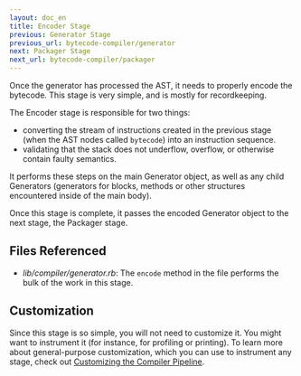 ```yaml
---
layout: doc_en
title: Encoder Stage
previous: Generator Stage
previous_url: bytecode-compiler/generator
next: Packager Stage
next_url: bytecode-compiler/packager
---
```


Once the generator has processed the AST, it needs to properly encode
the bytecode. This stage is very simple, and is mostly for
recordkeeping.

The Encoder stage is responsible for two things:

* converting the stream of instructions created in the previous stage
  (when the AST nodes called `bytecode`) into an instruction sequence.
* validating that the stack does not underflow, overflow, or otherwise
  contain faulty semantics.

It performs these steps on the main Generator object, as well as any
child Generators (generators for blocks, methods or other structures
encountered inside of the main body).

Once this stage is complete, it passes the encoded Generator object to
the next stage, the Packager stage.

## Files Referenced

* *lib/compiler/generator.rb*: The `encode` method in the file performs
  the bulk of the work in this stage.

## Customization

Since this stage is so simple, you will not need to customize it. You
might want to instrument it (for instance, for profiling or printing).
To learn more about general-purpose customization, which you can use to
instrument any stage, check out [Customizing the Compiler
Pipeline](/bytecode-compiler/customization/).
